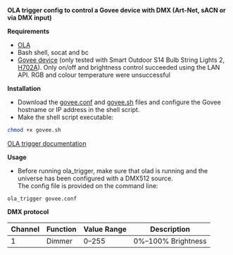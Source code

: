 **OLA trigger config to control a Govee device with DMX (Art-Net, sACN or via DMX input)**

**Requirements**

* [OLA](https://www.openlighting.org/ola)
* Bash shell, socat and bc
* [Govee device](https://eu.govee.com) (only tested with Smart Outdoor S14 Bulb String Lights 2, [H702A](https://eu.govee.com/products/govee-outdoor-s14-bulb-string-lights-2)). Only on/off and brightness control succeeded using the LAN API. RGB and colour temperature were unsuccessful

**Installation**
  
* Download the [govee.conf](govee.conf) and [govee.sh](govee.sh) files and configure the Govee hostname or IP address in the shell script.
* Make the shell script executable:
```bash
chmod +x govee.sh
```

[OLA trigger documentation](https://www.openlighting.org/ola/advanced-topics/ola-dmx-trigger/)

**Usage** 

* Before running ola_trigger, make sure that olad is running and the universe has been configured with a DMX512 source.  
The config file is provided on the command line:

`ola_trigger govee.conf`

**DMX protocol**  

| Channel | Function | Value Range | Description      |
|---------|----------|-------------|------------------|
| 1       | Dimmer   | 0–255       | 0%–100% Brightness |

